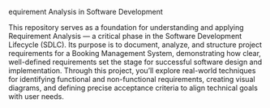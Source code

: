 equirement Analysis in Software Development

This repository serves as a foundation for understanding and applying Requirement Analysis — a critical phase in the Software Development Lifecycle (SDLC).
Its purpose is to document, analyze, and structure project requirements for a Booking Management System, demonstrating how clear, well-defined requirements set the stage for successful software design and implementation.
Through this project, you’ll explore real-world techniques for identifying functional and non-functional requirements, creating visual diagrams, and defining precise acceptance criteria to align technical goals with user needs.

